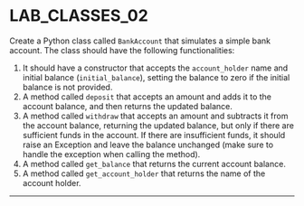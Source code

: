 # LAB_CLASSES_02


Create a Python class called `BankAccount` that simulates a simple bank account. The class should have the following functionalities:

1. It should have a constructor that accepts the `account_holder` name and initial balance (`initial_balance`), setting the balance to zero if the initial balance is not provided.
2. A method called `deposit` that accepts an amount and adds it to the account balance, and then returns the updated balance.
3. A method called `withdraw` that accepts an amount and subtracts it from the account balance, returning the updated balance, but only if there are sufficient funds in the account. If there are insufficient funds, it should raise an Exception and leave the balance unchanged (make sure to handle the exception when calling the method).
4. A method called `get_balance` that returns the current account balance.
5. A method called `get_account_holder` that returns the name of the account holder.

---------

